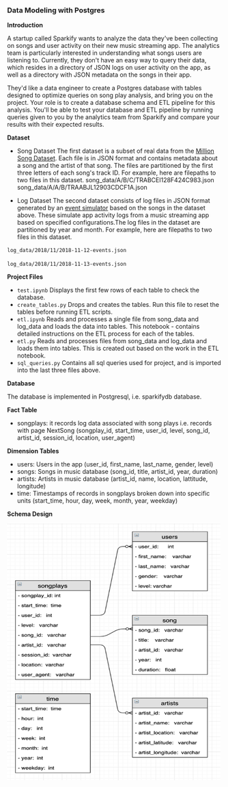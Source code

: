 ### Data Modeling with Postgres 

**Introduction**

A startup called Sparkify wants to analyze the data they've been collecting on songs and user activity on their new music streaming app. The analytics team is particularly interested in understanding what songs users are listening to. Currently, they don't have an easy way to query their data, which resides in a directory of JSON logs on user activity on the app, as well as a directory with JSON metadata on the songs in their app.

They'd like a data engineer to create a Postgres database with tables designed to optimize queries on song play analysis, and bring you on the project. Your role is to create a database schema and ETL pipeline for this analysis. You'll be able to test your database and ETL pipeline by running queries given to you by the analytics team from Sparkify and compare your results with their expected results.


**Dataset**

- Song Dataset The first dataset is a subset of real data from the [Million Song Dataset](https://labrosa.ee.columbia.edu/millionsong/). Each file is in JSON format and contains metadata about a song and the artist of that song.  The files are partitioned by the first three letters of each song's track ID. For example, here are filepaths to two files in this dataset.
song_data/A/B/C/TRABCEI128F424C983.json
song_data/A/A/B/TRAABJL12903CDCF1A.json

- Log Dataset The second dataset consists of log files in JSON format generated by an [event simulator](https://github.com/Interana/eventsim) based on the songs in the dataset above. These simulate app activity logs from a music streaming app based on specified configurations.The log files in the dataset are partitioned by year and month. For example, here are filepaths to two files in this dataset.

```
log_data/2018/11/2018-11-12-events.json

log_data/2018/11/2018-11-13-events.json
```

**Project Files**

- ```test.ipynb``` Displays the first few rows of each table to check the database.
- ```create_tables.py``` Drops and creates the tables. Run this file to reset the tables before running ETL scripts.
- ```etl.ipynb``` Reads and processes a single file from song_data and log_data and loads the data into tables. This notebook - contains detailed instructions on the ETL process for each of the tables.
- ```etl.py``` Reads and processes files from song_data and log_data and loads them into tables. This is created out based on the work in the ETL notebook.
- ```sql_queries.py``` Contains all sql queries used for project, and is imported into the last three files above.

**Database**

The database is implemented in Postgresql, i.e. sparkifydb database.

**Fact Table**

- songplays: it records log data associated with song plays i.e. records with page NextSong (songplay_id, start_time, user_id, level, song_id, artist_id, session_id, location, user_agent)

**Dimension Tables**

- users: Users in the app (user_id, first_name, last_name, gender, level)
- songs: Songs in music database (song_id, title, artist_id, year, duration)
- artists: Artists in music database (artist_id, name, location, lattitude, longitude)
- time: Timestamps of records in songplays broken down into specific units (start_time, hour, day, week, month, year, weekday)

**Schema Design**


<img src="pic/schema.png" width=500, height=600>
